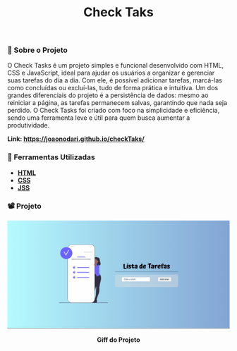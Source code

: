 <h1 align="center">Check Taks</h1>
<br>

### 🚨 Sobre o Projeto

O Check Tasks é um projeto simples e funcional desenvolvido com HTML, CSS e JavaScript, ideal para ajudar os usuários a organizar e gerenciar suas tarefas do dia a dia. Com ele, é possível adicionar tarefas, marcá-las como concluídas ou excluí-las, tudo de forma prática e intuitiva. Um dos grandes diferenciais do projeto é a persistência de dados: mesmo ao reiniciar a página, as tarefas permanecem salvas, garantindo que nada seja perdido. O Check Tasks foi criado com foco na simplicidade e eficiência, sendo uma ferramenta leve e útil para quem busca aumentar a produtividade.

<strong>Link:<strong> https://joaonodari.github.io/checkTaks/

### 🔨 Ferramentas Utilizadas

* [HTML](https://developer.mozilla.org/pt-BR/docs/Web/HTML)
* [CSS](https://developer.mozilla.org/pt-BR/docs/Web/CSS)
* [JSS](https://developer.mozilla.org/pt-BR/docs/Web/JavaScript)

### 📽️ Projeto 

<div align="center">
    <img  src='./src/img/desktop.gif'></img>
    <p>Giff do Projeto</p>
<div>
